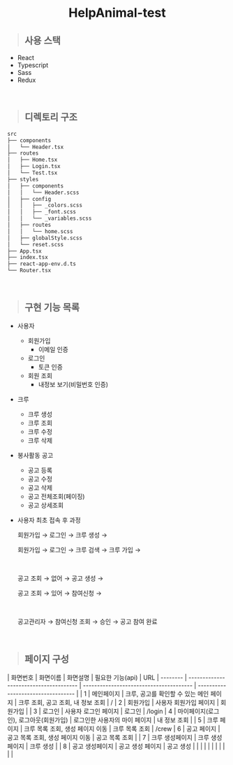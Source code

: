 <h1 align="center">HelpAnimal-test</h1>

> ## 사용 스택

- React
- Typescript
- Sass
- Redux

<br>

> ## 디렉토리 구조

```bash
src
├── components
│   └── Header.tsx
├── routes
│   ├── Home.tsx
│   ├── Login.tsx
│   └── Test.tsx
├── styles
│   ├── components
│   │   └── Header.scss
│   ├── config
│   │   ├── _colors.scss
│   │   ├── _font.scss
│   │   └── _variables.scss
│   ├── routes
│   │   └── home.scss
│   ├── globalStyle.scss
│   └── reset.scss
├── App.tsx
├── index.tsx
├── react-app-env.d.ts
└── Router.tsx
```

<br>

> ## 구현 기능 목록

- 사용자
  - 회원가입
    - 이메일 인증
  - 로그인
    - 토큰 인증
  - 회원 조회
    - 내정보 보기(비밀번호 인증)
- 크루
  - 크루 생성
  - 크루 조회
  - 크루 수정
  - 크루 삭제
- 봉사활동 공고

  - 공고 등록
  - 공고 수정
  - 공고 삭제
  - 공고 전체조회(페이징)
  - 공고 상세조회

- 사용자 최초 접속 후 과정

  회원가입 → 로그인 → 크루 생성 →

  회원가입 → 로그인 → 크루 검색 → 크루 가입 →

  <br>

  공고 조회 → 없어 → 공고 생성 →

  공고 조회 → 있어 → 참여신청 →

  <br>

  공고관리자 → 참여신청 조회 → 승인 → 공고 참여 완료

<br>

> ## 페이지 구성

| 화면번호 | 화면이름                               | 화면설명                                | 필요한 기능(api)                   | URL
| -------- | -------------------------------------- | --------------------------------------- | ---------------------------------- |
| 1        | 메인페이지                             | 크루, 공고를 확인할 수 있는 메인 페이지 | 크루 조회, 공고 조회, 내 정보 조회 | /
| 2        | 회원가입                               | 사용자 회원가입 페이지                  | 회원가입                           |
| 3        | 로그인                                 | 사용자 로그인 페이지                    | 로그인                             | /login
| 4        | 마이페이지(로그인), 로그아웃(회원가입) | 로그인한 사용자의 마이 페이지           | 내 정보 조회                       |
| 5        | 크루 페이지                            | 크루 목록 조회, 생성 페이지 이동        | 크루 목록 조회                     | /crew
| 6        | 공고 페이지                            | 공고 목록 조회, 생성 페이지 이동        | 공고 목록 조회                     |
| 7        | 크루 생성페이지                        | 크루 생성 페이지                        | 크루 생성                          |
| 8        | 공고 생성페이지                        | 공고 생성 페이지                        | 공고 생성                          |
|          |                                        |                                         |                                    |
|          |                                        |                                         |                                    |
